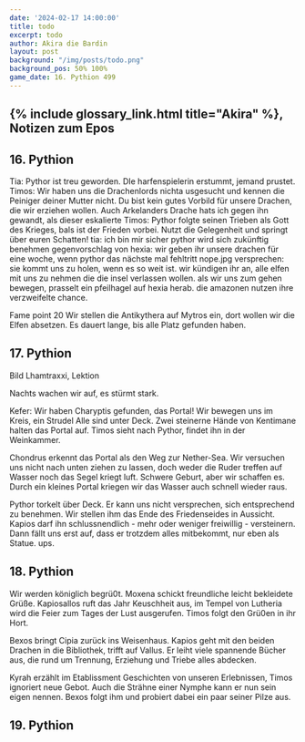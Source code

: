 ```yaml
---
date: '2024-02-17 14:00:00'
title: todo
excerpt: todo
author: Akira die Bardin
layout: post
background: "/img/posts/todo.png"
background_pos: 50% 100%
game_date: 16. Pythion 499
---
```


<div class="rhyme">
  <blockquote>
  </blockquote>
</div>

## {% include glossary_link.html title="Akira" %}, Notizen zum Epos


## 16. Pythion
Tia: Pythor ist treu geworden. DIe harfenspielerin erstummt, jemand prustet.
Timos: Wir haben uns die Drachenlords nichta usgesucht und kennen die Peiniger deiner Mutter nicht. Du bist kein gutes Vorbild für unsere Drachen, die wir erziehen wollen. Auch Arkelanders Drache hats ich gegen ihn gewandt, als dieser eskalierte
Timos: Pythor folgte seinen Trieben als Gott des Krieges, bals ist der Frieden vorbei. Nutzt die Gelegenheit und springt über euren Schatten!
tia: ich bin mir sicher pythor wird sich zukünftig benehmen
gegenvorschlag von hexia: wir geben ihr unsere drachen für eine woche, wenn pythor das nächste mal fehltritt
nope.jpg
versprechen: sie kommt uns zu holen, wenn es so weit ist.
wir kündigen ihr an, alle elfen mit uns zu nehmen die die insel verlassen wollen.
als wir uns zum gehen bewegen, prasselt ein pfeilhagel auf hexia herab. die amazonen nutzen ihre verzweifelte chance.

Fame point 20
Wir stellen die Antikythera auf Mytros ein, dort wollen wir die Elfen absetzen. Es dauert lange, bis alle Platz gefunden haben.

## 17. Pythion

Bild Lhamtraxxi, Lektion

Nachts wachen wir auf, es stürmt stark.

Kefer: Wir haben Charyptis gefunden, das Portal! Wir bewegen uns im Kreis, ein Strudel Alle sind unter Deck. Zwei steinerne Hände von Kentimane halten das Portal auf. Timos sieht nach Pythor, findet ihn in der Weinkammer.

Chondrus erkennt das Portal als den Weg zur Nether-Sea. Wir versuchen uns nicht nach unten ziehen zu lassen, doch weder die Ruder treffen auf Wasser noch das Segel kriegt luft. Schwere Geburt, aber wir schaffen es. Durch ein kleines Portal kriegen wir das Wasser auch schnell wieder raus. 

Pythor torkelt über Deck. Er kann uns nicht versprechen, sich entsprechend zu benehmen. Wir stellen ihm das Ende des Friedenseides in Aussicht. Kapios darf ihn schlussnendlich - mehr oder weniger freiwillig - versteinern. Dann fällt uns erst auf, dass er trotzdem alles mitbekommt, nur eben als Statue. ups.

## 18. Pythion

Wir werden königlich begrü0t. Moxena schickt freundliche leicht bekleidete Grüße. Kapiosallos ruft das Jahr Keuschheit aus, im Tempel von Lutheria wird die Feier zum Tages der Lust ausgerufen. Timos folgt den Grü0en in ihr Hort.

Bexos bringt Cipia zurück ins Weisenhaus. Kapios geht mit den beiden Drachen in die Bibliothek, trifft auf Vallus. Er leiht viele spannende Bücher aus, die rund um Trennung, Erziehung und Triebe alles abdecken.

Kyrah erzählt im Etablissment Geschichten von unseren Erlebnissen, Timos ignoriert neue Gebot. Auch die Strähne einer Nymphe kann er nun sein eigen nennen. Bexos folgt ihm und probiert dabei ein paar seiner Pilze aus.

## 19. Pythion




<!--
Die Amazonen sind mit der Halbinsel Aresia in Verbindung, 
Narsus für viele aresianer ein spielzeug der königin.
Chondrus: beim "träumer", also der richtung ohne sterne, finden wir die nether seee)
Chondrus: Von der Insel der Verdammnis in der dunklen See kann man manchmal auf Lutheria treffen. 
Ein Brief für Tiameia kommt, außerdem das Leben und Leiden des gemeinen Bewohners.
-->
